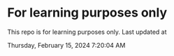# For learning purposes only
This repo is for learning purposes only.
Last updated at

Thursday, February 15, 2024 7:20:04 AM

